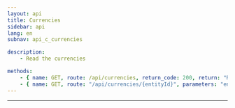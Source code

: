 ```yaml
---
layout: api
title: Currencies
sidebar: api
lang: en
subnav: api_c_currencies

description:
    - Read the currencies

methods:
    - { name: GET, route: /api/currencies, return_code: 200, return: "Results of the 'currency' loop" }
    - { name: GET, route: "/api/currencies/{entityId}", parameters: "entityId: The currency id", return_code: 200, return: "Results of the 'currency' loop for entityId" }
---
```

---